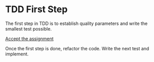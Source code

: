 # TDD First Step

The first step in TDD is to establish quality parameters and write the smallest test possible.

[Accept the assignment](https://classroom.github.com/a/UIFcbNLT)

Once the first step is done, refactor the code. Write the next test and implement.
